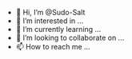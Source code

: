 - 👋 Hi, I’m @Sudo-Salt
- 👀 I’m interested in ...
- 🌱 I’m currently learning ...
- 💞️ I’m looking to collaborate on ...
- 📫 How to reach me ...

<!---
Sudo-Salt/Sudo-Salt is a ✨ special ✨ repository because its `README.md` (this file) appears on your GitHub profile.
You can click the Preview link to take a look at your changes.

- Dark Mode is my Default.
--->
